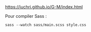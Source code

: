 

https://juchri.github.io/G-M/index.html

Pour compiler Sass :

```
sass --watch sass/main.scss style.css
```